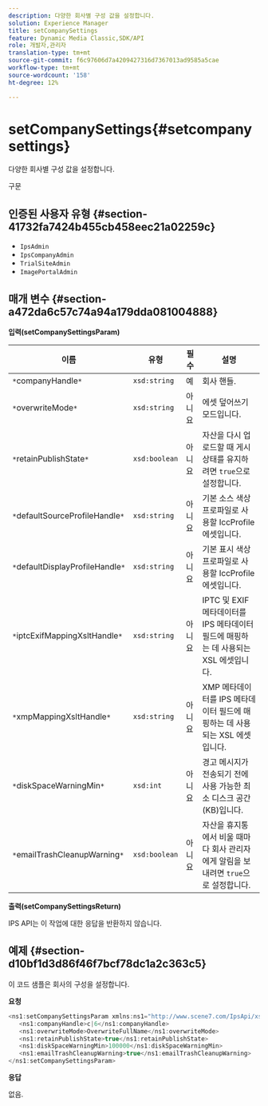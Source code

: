 ```yaml
---
description: 다양한 회사별 구성 값을 설정합니다.
solution: Experience Manager
title: setCompanySettings
feature: Dynamic Media Classic,SDK/API
role: 개발자,관리자
translation-type: tm+mt
source-git-commit: f6c97606d7a4209427316d7367013ad9585a5cae
workflow-type: tm+mt
source-wordcount: '158'
ht-degree: 12%

---
```



# setCompanySettings{#setcompanysettings}

다양한 회사별 구성 값을 설정합니다.

구문

## 인증된 사용자 유형 {#section-41732fa7424b455cb458eec21a02259c}

* `IpsAdmin`
* `IpsCompanyAdmin`
* `TrialSiteAdmin`
* `ImagePortalAdmin`

## 매개 변수 {#section-a472da6c57c74a94a179dda081004888}

**입력(setCompanySettingsParam)**

| 이름 | 유형 | 필수 | 설명 |
|---|---|---|---|
| `*`companyHandle`*` | `xsd:string` | 예 | 회사 핸들. |
| `*`overwriteMode`*` | `xsd:string` | 아니요 | 에셋 덮어쓰기 모드입니다. |
| `*`retainPublishState`*` | `xsd:boolean` | 아니요 | 자산을 다시 업로드할 때 게시 상태를 유지하려면 `true`으로 설정합니다. |
| `*`defaultSourceProfileHandle`*` | `xsd:string` | 아니요 | 기본 소스 색상 프로파일로 사용할 IccProfile 에셋입니다. |
| `*`defaultDisplayProfileHandle`*` | `xsd:string` | 아니요 | 기본 표시 색상 프로파일로 사용할 IccProfile 에셋입니다. |
| `*`iptcExifMappingXsltHandle`*` | `xsd:string` | 아니요 | IPTC 및 EXIF 메타데이터를 IPS 메타데이터 필드에 매핑하는 데 사용되는 XSL 에셋입니다. |
| `*`xmpMappingXsltHandle`*` | `xsd:string` | 아니요 | XMP 메타데이터를 IPS 메타데이터 필드에 매핑하는 데 사용되는 XSL 에셋입니다. |
| `*`diskSpaceWarningMin`*` | `xsd:int` | 아니요 | 경고 메시지가 전송되기 전에 사용 가능한 최소 디스크 공간(KB)입니다. |
| `*`emailTrashCleanupWarning`*` | `xsd:boolean` | 아니요 | 자산을 휴지통에서 비울 때마다 회사 관리자에게 알림을 보내려면 `true`으로 설정합니다. |

**출력(setCompanySettingsReturn)**

IPS API는 이 작업에 대한 응답을 반환하지 않습니다.

## 예제 {#section-d10bf1d3d86f46f7bcf78dc1a2c363c5}

이 코드 샘플은 회사의 구성을 설정합니다.

**요청**

```java
<ns1:setCompanySettingsParam xmlns:ns1="http://www.scene7.com/IpsApi/xsd/2008-01-15">
   <ns1:companyHandle>c|6</ns1:companyHandle>
   <ns1:overwriteMode>OverwriteFullName</ns1:overwriteMode>
   <ns1:retainPublishState>true</ns1:retainPublishState>
   <ns1:diskSpaceWarningMin>100000</ns1:diskSpaceWarningMin>
   <ns1:emailTrashCleanupWarning>true</ns1:emailTrashCleanupWarning>
</ns1:setCompanySettingsParam>
```

**응답**

없음.
